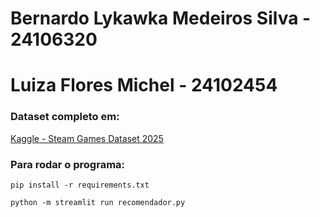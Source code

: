 # Bernardo Lykawka Medeiros Silva - 24106320
# Luiza Flores Michel - 24102454

### Dataset completo em:
[Kaggle - Steam Games Dataset 2025](https://www.kaggle.com/datasets/artermiloff/steam-games-dataset)

### Para rodar o programa:

`pip install -r requirements.txt`

`python -m streamlit run recomendador.py` 
